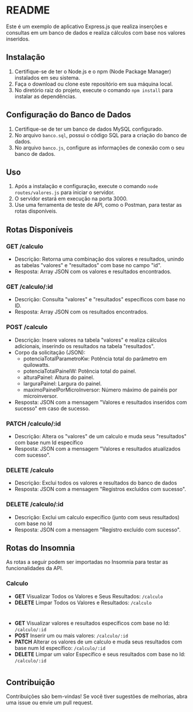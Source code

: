 # README

Este é um exemplo de aplicativo Express.js que realiza inserções e consultas em um banco de dados e realiza cálculos com base nos valores inseridos.

## Instalação

1. Certifique-se de ter o Node.js e o npm (Node Package Manager) instalados em seu sistema.
2. Faça o download ou clone este repositório em sua máquina local.
3. No diretório raiz do projeto, execute o comando `npm install` para instalar as dependências.

## Configuração do Banco de Dados

1. Certifique-se de ter um banco de dados MySQL configurado.
2. No arquivo `banco.sql`, possui o código SQL para a criação do banco de dados.
3. No arquivo `banco.js`, configure as informações de conexão com o seu banco de dados.

## Uso

1. Após a instalação e configuração, execute o comando `node routes/valores.js` para iniciar o servidor.
2. O servidor estará em execução na porta 3000.
3. Use uma ferramenta de teste de API, como o Postman, para testar as rotas disponíveis.

## Rotas Disponíveis

### GET /calculo

- Descrição: Retorna uma combinação dos valores e resultados, unindo as tabelas "valores" e "resultados" com base no campo "id".
- Resposta: Array JSON com os valores e resultados encontrados.

### GET /calculo/:id

- Descrição: Consulta "valores" e "resultados" específicos com base no ID.
- Resposta: Array JSON com os resultados encontrados.

### POST /calculo

- Descrição: Insere valores na tabela "valores" e realiza cálculos adicionais, inserindo os resultados na tabela "resultados".
- Corpo da solicitação (JSON):
  - potenciaTotalParametroKw: Potência total do parâmetro em quilowatts.
  - potenciaTotalPainelW: Potência total do painel.
  - alturaPainel: Altura do painel.
  - larguraPainel: Largura do painel.
  - maximoPainelPorMicroInversor: Número máximo de painéis por microinversor.
- Resposta: JSON com a mensagem "Valores e resultados inseridos com sucesso" em caso de sucesso.

### PATCH /calculo/:id

- Descrição: Altera os "valores" de um calculo e muda seus "resultados" com base num Id específico
- Resposta: JSON com a mensagem "Valores e resultados atualizados com sucesso".

### DELETE /calculo

- Descrição: Exclui todos os valores e resultados do banco de dados
- Resposta: JSON com a mensagem "Registros excluídos com sucesso".

### DELETE /calculo/:id

- Descrição: Exclui um calculo expecífico (junto com seus resultados) com base no Id
- Resposta: JSON com a mensagem "Registro excluído com sucesso".

## Rotas do Insomnia

As rotas a seguir podem ser importadas no Insomnia para testar as funcionalidades da API.

### Calculo

- **GET** Visualizar Todos os Valores e Seus Resultados: `/calculo`
- **DELETE** Limpar Todos os Valores e Resultados: `/calculo`
#
- **GET** Visualizar valores e resultados específicos com base no Id: `/calculo/:id`
- **POST** Inserir um ou mais valores: `/calculo/:id`
- **PATCH** Alterar os valores de um calculo e muda seus resultados com base num Id específico: `/calculo/:id`
- **DELETE** Limpar um valor Específico e seus resultados com base no Id: `/calculo/:id`
#
## Contribuição

Contribuições são bem-vindas! Se você tiver sugestões de melhorias, abra uma issue ou envie um pull request.
